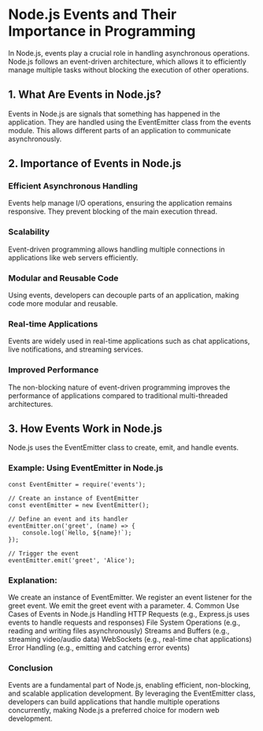 # Node.js Events and Their Importance in Programming

In Node.js, events play a crucial role in handling asynchronous operations. Node.js follows an event-driven architecture, which allows it to efficiently manage multiple tasks without blocking the execution of other operations.

## 1. What Are Events in Node.js?
Events in Node.js are signals that something has happened in the application. They are handled using the EventEmitter class from the events module. This allows different parts of an application to communicate asynchronously.

## 2. Importance of Events in Node.js

### Efficient Asynchronous Handling

Events help manage I/O operations, ensuring the application remains responsive.
They prevent blocking of the main execution thread.

### Scalability

Event-driven programming allows handling multiple connections in applications like web servers efficiently.

### Modular and Reusable Code

Using events, developers can decouple parts of an application, making code more modular and reusable.

### Real-time Applications

Events are widely used in real-time applications such as chat applications, live notifications, and streaming services.

### Improved Performance

The non-blocking nature of event-driven programming improves the performance of applications compared to traditional multi-threaded architectures.

## 3. How Events Work in Node.js
Node.js uses the EventEmitter class to create, emit, and handle events.

### Example: Using EventEmitter in Node.js

```
const EventEmitter = require('events');

// Create an instance of EventEmitter
const eventEmitter = new EventEmitter();

// Define an event and its handler
eventEmitter.on('greet', (name) => {
    console.log(`Hello, ${name}!`);
});

// Trigger the event
eventEmitter.emit('greet', 'Alice');
```

### Explanation:

We create an instance of EventEmitter.
We register an event listener for the greet event.
We emit the greet event with a parameter.
4. Common Use Cases of Events in Node.js
Handling HTTP Requests (e.g., Express.js uses events to handle requests and responses)
File System Operations (e.g., reading and writing files asynchronously)
Streams and Buffers (e.g., streaming video/audio data)
WebSockets (e.g., real-time chat applications)
Error Handling (e.g., emitting and catching error events)

### Conclusion

Events are a fundamental part of Node.js, enabling efficient, non-blocking, and scalable application development. By leveraging the EventEmitter class, developers can build applications that handle multiple operations concurrently, making Node.js a preferred choice for modern web development.
